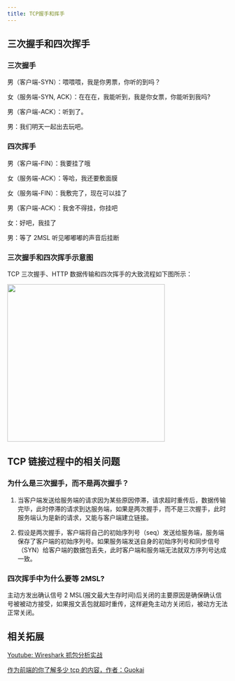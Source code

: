 ```yaml
---
title: TCP握手和挥手
---
```


## 三次握手和四次挥手

### 三次握手

男（客户端-SYN）：喂喂喂，我是你男票，你听的到吗？

女（服务端-SYN, ACK）：在在在，我能听到，我是你女票，你能听到我吗?

男（客户端-ACK）：听到了。

男：我们明天一起出去玩吧。

### 四次挥手

男（客户端-FIN）：我要挂了哦

女（服务端-ACK）：等哈，我还要敷面膜

女（服务端-FIN）：我敷完了，现在可以挂了

男（客户端-ACK）：我舍不得挂，你挂吧

女：好吧，我挂了

男：等了 2MSL 听见嘟嘟嘟的声音后挂断

### 三次握手和四次挥手示意图

TCP 三次握手、HTTP 数据传输和四次挥手的大致流程如下图所示：

<Img width="360" legend="图：三次握手和四次挥手图示" src="https://cosmos-x.oss-cn-hangzhou.aliyuncs.com/Znl1Ty.jpg" />

## TCP 链接过程中的相关问题

### 为什么是三次握手，而不是两次握手？

1. 当客户端发送给服务端的请求因为某些原因停滞，请求超时重传后，数据传输完毕，此时停滞的请求到达服务端，如果是两次握手，而不是三次握手，此时服务端认为是新的请求，又能与客户端建立链接。

2. 假设是两次握手，客户端将自己的初始序列号（seq）发送给服务端，服务端保存了客户端的初始序列号。如果服务端发送自身的初始序列号和同步信号（SYN）给客户端的数据包丢失，此时客户端和服务端无法就双方序列号达成一致。

### 四次挥手中为什么要等 2MSL?

主动方发出确认信号 2 MSL(报文最大生存时间)后关闭的主要原因是确保确认信号被被动方接受，如果报文丢包就超时重传，这样避免主动方关闭后，被动方无法正常关闭。

## 相关拓展

[Youtube: Wireshark 抓包分析实战](https://www.youtube.com/watch?v=QcapJPYUY58)

[作为前端的你了解多少 tcp 的内容，作者：Guokai](https://juejin.im/post/5c078058f265da611c26c235)
